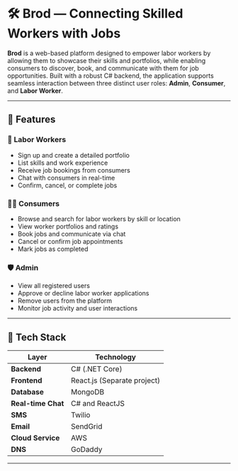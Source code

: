 # 🛠️ Brod — Connecting Skilled Workers with Jobs

**Brod** is a web-based platform designed to empower labor workers by allowing them to showcase their skills and portfolios, while enabling consumers to discover, book, and communicate with them for job opportunities. Built with a robust C# backend, the application supports seamless interaction between three distinct user roles: **Admin**, **Consumer**, and **Labor Worker**.

---

## 🚀 Features

### 👷 Labor Workers
- Sign up and create a detailed portfolio
- List skills and work experience
- Receive job bookings from consumers
- Chat with consumers in real-time
- Confirm, cancel, or complete jobs

### 🧑‍💼 Consumers
- Browse and search for labor workers by skill or location
- View worker portfolios and ratings
- Book jobs and communicate via chat
- Cancel or confirm job appointments
- Mark jobs as completed

### 🛡️ Admin
- View all registered users
- Approve or decline labor worker applications
- Remove users from the platform
- Monitor job activity and user interactions

---

## 🧰 Tech Stack

| Layer        | Technology     |
|--------------|----------------|
| **Backend**  | C# (.NET Core) |
| **Frontend** | React.js (Separate project) |
| **Database** | MongoDB|
| **Real-time Chat** | C# and ReactJS |
| **SMS** | Twilio |
| **Email** | SendGrid |
| **Cloud Service** | AWS |
| **DNS** | GoDaddy |

---

